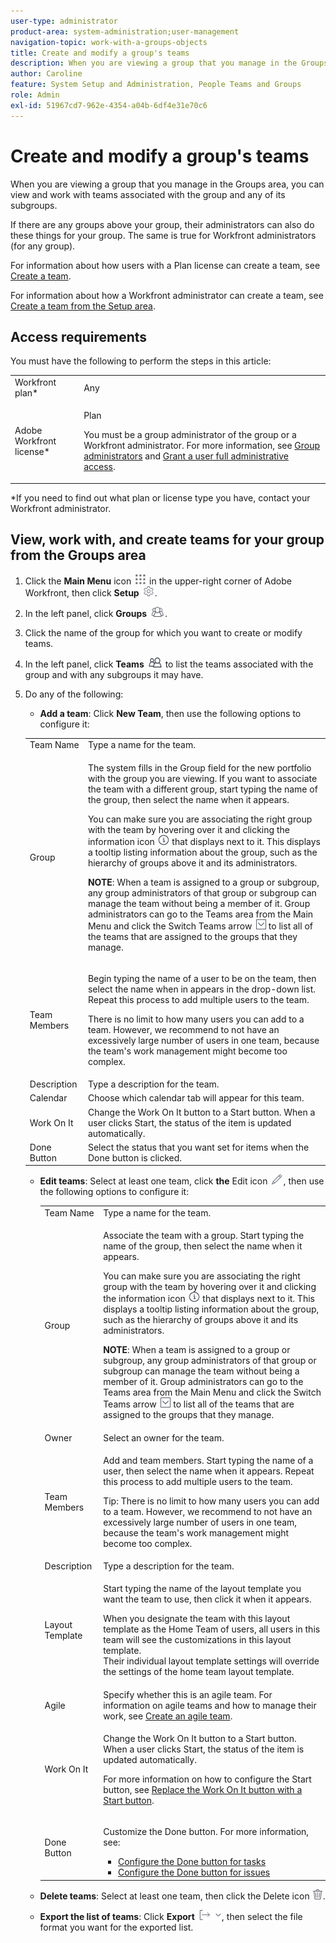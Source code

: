 ```yaml
---
user-type: administrator
product-area: system-administration;user-management
navigation-topic: work-with-a-groups-objects
title: Create and modify a group's teams
description: When you are viewing a group that you manage in the Groups area, you can view and work with teams associated with the group and any of its subgroups.
author: Caroline
feature: System Setup and Administration, People Teams and Groups
role: Admin
exl-id: 51967cd7-962e-4354-a04b-6df4e31e70c6
---
```

# Create and modify a group's teams

When you are viewing a group that you manage in the Groups area, you can view and work with teams associated with the group and any of its subgroups.

If there are any groups above your group, their administrators can also do these things for your group. The same is true for Workfront administrators (for any group).

For information about how users with a Plan license can create a team, see [Create a team](../../../people-teams-and-groups/create-and-manage-teams/create-a-team.md).

For information about how a Workfront administrator can create a team, see [Create a team from the Setup area](../../../administration-and-setup/add-users/create-and-manage-teams/create-a-team-from-setup.md).

## Access requirements

You must have the following to perform the steps in this article:

<table style="table-layout:auto"> 
 <col> 
 <col> 
 <tbody> 
  <tr> 
   <td role="rowheader">Workfront plan*</td> 
   <td>Any</td> 
  </tr> 
  <tr> 
   <td role="rowheader">Adobe Workfront license*</td> 
   <td> <p>Plan </p> <p>You must be a group administrator of the group or a Workfront administrator. For more information, see <a href="../../../administration-and-setup/manage-groups/group-roles/group-administrators.md" class="MCXref xref" data-mc-variable-override="">Group administrators</a> and <a href="../../../administration-and-setup/add-users/configure-and-grant-access/grant-a-user-full-administrative-access.md" class="MCXref xref" data-mc-variable-override="">Grant a user full administrative access</a>.</p> </td> 
  </tr> 
 </tbody> 
</table>

&#42;If you need to find out what plan or license type you have, contact your Workfront administrator.

## View, work with, and create teams for your group from the Groups area

1. Click the **Main Menu** icon ![](assets/main-menu-icon.png) in the upper-right corner of Adobe Workfront, then click **Setup** ![](assets/gear-icon-settings.png).

1. In the left panel, click **Groups** ![](assets/groups-icon.png).

1. Click the name of the group for which you want to create or modify teams.
1. In the left panel, click **Teams** ![](assets/teams.png) to list the teams associated with the group and with any subgroups it may have.

1. Do any of the following:

   * **Add a team**: Click **New Team**, then use the following options to configure it:

   <!-- WRITER please check table below. I stripped out wonky conditions-->

     <table style="table-layout:auto"> 
      <col> 
      <col> 
      <tbody> 
       <tr> 
       <td role="rowheader">Team Name</td> 
       <td>Type a name for the team.</td> 
       </tr> 
       <tr> 
       <td role="rowheader">Group</td> 
       <td> <p> The system fills in the Group field for the new portfolio with the group you are viewing. If you want to associate the team with a different group, start typing the name of the group, then select the name when it appears.</p> <p>You can make sure you are associating the right group with the team by hovering over it and clicking the information icon <img src="assets/info-icon.png"> that displays next to it. This displays a tooltip listing information about the group, such as the hierarchy of groups above it and its administrators.</p> <p><b>NOTE</b>: When a team is assigned to a group or subgroup, any group administrators of that group or subgroup can manage the team without being a member of it. Group administrators can go to the Teams area from the Main Menu and click the Switch Teams arrow <img src="assets/switch-team-icon.png" alt="Switch team icon"> to list all of the teams that are assigned to the groups that they manage.</p> </td> 
       </tr> 
       <tr> 
       <td role="rowheader">Team Members</td> 
       <td> <p>Begin typing the name of a user to be on the team, then select the name when in appears in the drop-down list. Repeat this process to add multiple users to the team.</p> <p>There is no limit to how many users you can add to a team. However, we recommend to not have an excessively large number of users in one team, because the team's work management might become too complex.</p> </td> 
       </tr> 
       <tr> 
       <td role="rowheader">Description</td> 
       <td>Type a description for the team.</td> 
       </tr> 
       <tr> 
       <td role="rowheader">Calendar</td> 
       <td>Choose which calendar tab will appear for this team.</td> 
       </tr> 
       <tr> 
       <td role="rowheader">Work On It</td> 
       <td>Change the Work On It button to a Start button. When a user clicks Start, the status of the item is updated automatically.</td> 
       </tr> 
       <tr> 
       <td role="rowheader">Done Button</td> 
       <td>Select the status that you want set for items when the Done button is clicked.</td> 
       </tr> 
      </tbody> 
     </table>

   * **Edit teams**: Select at least one team, click **the** Edit icon ![](assets/edit-icon.png), then use the following options to configure it:

     <table style="table-layout:auto"> 
      <col> 
      <col> 
      <tbody> 
       <tr> 
       <td role="rowheader">Team Name</td> 
       <td>Type a name for the team.</td> 
       </tr> 
       <tr> 
       <td role="rowheader">Group</td> 
       <td> <p>Associate the team with a group. Start typing the name of the group, then select the name when it appears.</p> <p data-mc-conditions="QuicksilverOrClassic.Quicksilver">You can make sure you are associating the right group with the team by hovering over it and clicking the information icon <img src="assets/info-icon.png"> that displays next to it. This displays a tooltip listing information about the group, such as the hierarchy of groups above it and its administrators.</p> <p><b>NOTE</b>: When a team is assigned to a group or subgroup, any group administrators of that group or subgroup can manage the team without being a member of it. Group administrators can go to the Teams area from the Main Menu and click the Switch Teams arrow <img src="assets/switch-team-icon.png" alt="Switch team icon"> to list all of the teams that are assigned to the groups that they manage.</p> </td> 
       </tr> 
       <tr> 
       <td role="rowheader">Owner</td> 
       <td>Select an owner for the team.</td> 
       </tr> 
       <tr> 
       <td role="rowheader">Team Members</td> 
       <td> <p>Add and team members. Start typing the name of a user, then select the name when it appears. Repeat this process to add multiple users to the team.</p> <p>Tip: There is no limit to how many users you can add to a team. However, we recommend to not have an excessively large number of users in one team, because the team's work management might become too complex.</p> </td> 
       </tr> 
       <tr> 
       <td role="rowheader">Description</td> 
       <td>Type a description for the team.</td> 
       </tr> 
       <tr> 
       <td role="rowheader">Layout Template</td> 
       <td> <p>Start typing the name of the layout template you want the team to use, then click it when it appears.</p> <p>When you designate the team with this layout template as the Home Team of users, all users in this team will see the customizations in this layout template.<br>Their individual layout template settings will override the settings of the home team layout template. </p> </td> 
       </tr> 
       <tr> 
       <td role="rowheader">Agile</td> 
       <td>Specify whether this is an agile team. For information on agile teams and how to manage their work, see <a href="../../../agile/get-started-with-agile-in-workfront/create-an-agile-team.md" class="MCXref xref">Create an agile team</a>.</td> 
       </tr> 
       <tr> 
       <td role="rowheader">Work On It</td> 
       <td> <p>Change the Work On It button to a Start button. When a user clicks Start, the status of the item is updated automatically.</p> <p>For more information on how to configure the Start button, see <a href="../../../people-teams-and-groups/create-and-manage-teams/work-on-it-button-to-start-button.md" class="MCXref xref">Replace the Work On It button with a Start button</a>.</p> </td> 
       </tr> 
       <tr> 
       <td role="rowheader">Done Button</td> 
       <td> <p>Customize the Done button. For more information, see:</p> 
       <ul> 
       <li><a href="../../../people-teams-and-groups/create-and-manage-teams/configure-the-done-button-for-tasks.md" class="MCXref xref">Configure the Done button for tasks</a> </li> 
       <li><a href="../../../people-teams-and-groups/create-and-manage-teams/configure-the-done-button-for-issues.md" class="MCXref xref">Configure the Done button for issues</a> </li> 
       </ul> </td> 
       </tr> 
      </tbody> 
     </table>

   * **Delete teams**: Select at least one team, then click the Delete icon ![](assets/delete.png).
   * **Export the list of teams**: Click **Export** ![](assets/export.png), then select the file format you want for the exported list.
